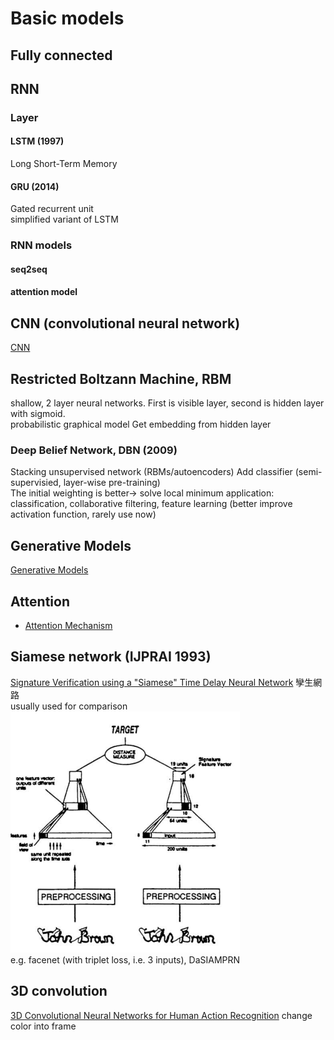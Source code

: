 # Basic models
## Fully connected

## RNN
### Layer
#### LSTM (1997)
Long Short-Term Memory
#### GRU (2014)
Gated recurrent unit  
simplified variant of LSTM
### RNN models
#### seq2seq
#### attention model

## CNN (convolutional neural network)
[CNN](/CNN/index.md)

## Restricted Boltzann Machine, RBM
shallow, 2 layer neural networks. First is visible layer, second is hidden layer with sigmoid.  
probabilistic graphical model
Get embedding from hidden layer  
### Deep Belief Network, DBN (2009)
Stacking unsupervised network (RBMs/autoencoders)
Add classifier  (semi-supervisied, layer-wise pre-training)  
The initial weighting is better-> solve local minimum
application: classification, collaborative filtering, feature learning
(better improve activation function, rarely use now)

## Generative Models
[Generative Models](/generative_models/index.md)

## Attention
* [Attention Mechanism](/basic/attention.md)

## Siamese network (IJPRAI 1993)
[Signature Verification using a "Siamese" Time Delay Neural Network](https://papers.nips.cc/paper/769-signature-verification-using-a-siamese-time-delay-neural-network.pdf)
孿生網路  
usually used for comparison  
![](img/siamese_network.png)  
e.g. facenet (with triplet loss, i.e. 3 inputs), DaSIAMPRN

## 3D convolution
[3D Convolutional Neural Networks for Human Action Recognition](http://citeseerx.ist.psu.edu/viewdoc/download?doi=10.1.1.442.8617&rep=rep1&type=pdf)
change color into frame